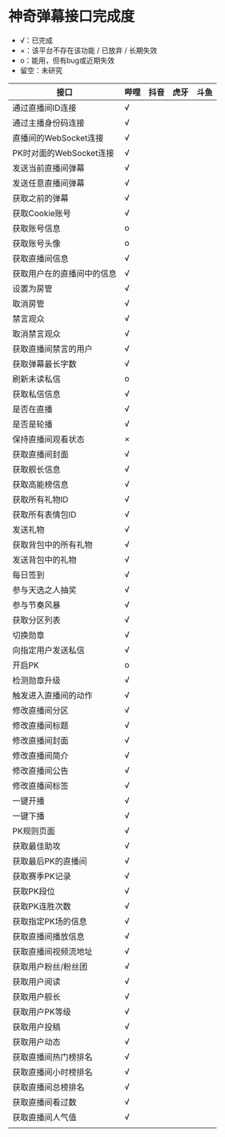 # 神奇弹幕接口完成度

- √：已完成
- ×：该平台不存在该功能 / 已放弃 / 长期失效
- o：能用，但有bug或近期失效
- 留空：未研究



| 接口                       | 哔哩 | 抖音 | 虎牙 | 斗鱼 |
| -------------------------- | ---- | ---- | ---- | ---- |
| 通过直播间ID连接           | √    |      |      |      |
| 通过主播身份码连接         | √    |      |      |      |
| 直播间的WebSocket连接      | √    |      |      |      |
| PK时对面的WebSocket连接    | √    |      |      |      |
| 发送当前直播间弹幕         | √    |      |      |      |
| 发送任意直播间弹幕         | √    |      |      |      |
| 获取之前的弹幕             | √    |      |      |      |
| 获取Cookie账号             | √    |      |      |      |
| 获取账号信息               | o    |      |      |      |
| 获取账号头像               | o    |      |      |      |
| 获取直播间信息             | √    |      |      |      |
| 获取用户在的直播间中的信息 | √    |      |      |      |
| 设置为房管                 | √    |      |      |      |
| 取消房管                   | √    |      |      |      |
| 禁言观众                   | √    |      |      |      |
| 取消禁言观众               | √    |      |      |      |
| 获取直播间禁言的用户       | √    |      |      |      |
| 获取弹幕最长字数           | √    |      |      |      |
| 刷新未读私信               | o    |      |      |      |
| 获取私信信息               | √    |      |      |      |
| 是否在直播                 | √    |      |      |      |
| 是否是轮播                 | √    |      |      |      |
| 保持直播间观看状态         | ×    |      |      |      |
| 获取直播间封面             | √    |      |      |      |
| 获取舰长信息               | √    |      |      |      |
| 获取高能榜信息             | √    |      |      |      |
| 获取所有礼物ID             | √    |      |      |      |
| 获取所有表情包ID           | √    |      |      |      |
| 发送礼物                   | √    |      |      |      |
| 获取背包中的所有礼物       | √    |      |      |      |
| 发送背包中的礼物           | √    |      |      |      |
| 每日签到                   | √    |      |      |      |
| 参与天选之人抽奖           | √    |      |      |      |
| 参与节奏风暴               | √    |      |      |      |
| 获取分区列表               | √    |      |      |      |
| 切换勋章                   | √    |      |      |      |
| 向指定用户发送私信         | √    |      |      |      |
| 开启PK                     | o    |      |      |      |
| 检测勋章升级               | √    |      |      |      |
| 触发进入直播间的动作       | √    |      |      |      |
| 修改直播间分区             | √    |      |      |      |
| 修改直播间标题             | √    |      |      |      |
| 修改直播间封面             | √    |      |      |      |
| 修改直播间简介             | √    |      |      |      |
| 修改直播间公告             | √    |      |      |      |
| 修改直播间标签             | √    |      |      |      |
| 一键开播                   | √    |      |      |      |
| 一键下播                   | √    |      |      |      |
| PK规则页面                 | √    |      |      |      |
| 获取最佳助攻               | √    |      |      |      |
| 获取最后PK的直播间         | √    |      |      |      |
| 获取赛季PK记录             | √    |      |      |      |
| 获取PK段位                 | √    |      |      |      |
| 获取PK连胜次数             | √    |      |      |      |
| 获取指定PK场的信息         | √    |      |      |      |
| 获取直播间播放信息         | √    |      |      |      |
| 获取直播间视频流地址       | √    |      |      |      |
| 获取用户粉丝/粉丝团        | √    |      |      |      |
| 获取用户阅读               | √    |      |      |      |
| 获取用户舰长               | √    |      |      |      |
| 获取用户PK等级             | √    |      |      |      |
| 获取用户投稿               | √    |      |      |      |
| 获取用户动态               | √    |      |      |      |
| 获取直播间热门榜排名       | √    |      |      |      |
| 获取直播间小时榜排名       | √    |      |      |      |
| 获取直播间总榜排名         | √    |      |      |      |
| 获取直播间看过数           | √    |      |      |      |
| 获取直播间人气值           | √    |      |      |      |
|                            |      |      |      |      |

